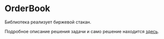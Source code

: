 # OrderBook

Библиотека реализует биржевой стакан.

Подробное описание решения задачи и само решение
находится [здесь](https://github.com/bersen66/order_book/tree/develop/lib). 
